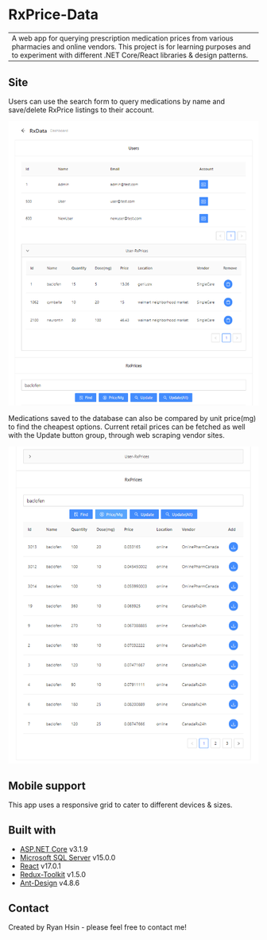 # RxPrice-Data
<table>
<tr>
<td>
  A web app for querying prescription medication prices from various pharmacies and online vendors. This project is for learning purposes and to experiment with different .NET Core/React libraries & design patterns.
</td>
</tr>
</table>


## Site
Users can use the search form to query medications by name and save/delete RxPrice listings to their account. 

![](/RxData/Dashboard.png?raw=true)


Medications saved to the database can also be compared by unit price(mg) to find the cheapest options. Current retail prices can be fetched as well with the Update button group, through web scraping vendor sites.

![](/RxData/Form.png?raw=true)


## Mobile support
This app uses a responsive grid to cater to different devices & sizes. 


## Built with 
- [ASP.NET Core](https://dotnet.microsoft.com/apps/aspnet) v3.1.9
- [Microsoft SQL Server](https://www.microsoft.com/en-us/sql-server/sql-server-2019) v15.0.0
- [React](https://reactjs.org) v17.0.1
- [Redux-Toolkit](https://redux-toolkit.js.org) v1.5.0
- [Ant-Design](https://ant.design) v4.8.6


## Contact
Created by Ryan Hsin - please feel free to contact me!

